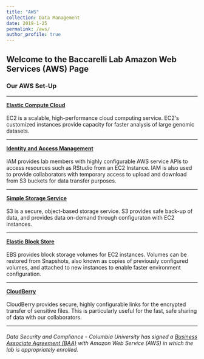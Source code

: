 ```yaml
---
title: "AWS"
collection: Data Management
date: 2019-1-25
permalink: /aws/
author_profile: true
---
```


## Welcome to the Baccarelli Lab Amazon Web Services (AWS) Page


### **Our AWS Set-Up**

--- 
**[Elastic Compute Cloud](https://aws.amazon.com/ec2/)** <br/>
<br>EC2 is a scalable, high-performance cloud computing service. EC2's customized instances provide capacity for faster analysis of large genomic datasets. 

---
**[Identity and Access Management](https://aws.amazon.com/iam/)** <br/>
<br>IAM provides lab members with highly configurable AWS service APIs to access resources such as RStudio from an EC2 Instance. IAM is also used to provide collaborators with temporary access to upload and download from S3 buckets for data transfer purposes.

---
**[Simple Storage Service](https://aws.amazon.com/s3/)** <br/>
<br>S3 is a secure, object-based storage service. S3 provides safe back-up of data, and provides data on-demand through configuraton with EC2 instances.

---
**[Elastic Block Store](https://aws.amazon.com/ebs/)** <br/>
<br>EBS provides block storage volumes for EC2 instances. Volumes can be restored from Snapshots, also known as  copies of previously configured volumes, and attached to new instances to enable faster environment configuration.

---
**[CloudBerry](https://www.cloudberrylab.com/solutions/cloud-storage/amazon-s3.aspx)** <br/>
<br>CloudBerry provides secure, highly configurable links for the encrypted transfer of sensitive files. This is particularly useful for the fast, safe sharing of data with our collaborators.

---
###### Data Security and Compliance - Columbia University has signed a [Business Associate Agreement (BAA)](https://cuit.columbia.edu/aws) with Amazon Web Service (AWS) in which the lab is appropriately enrolled.
